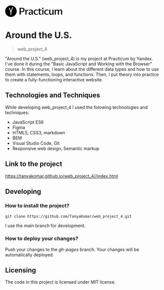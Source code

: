 ![Logo of the project](./src/images/project_logo.png)

# Around the U.S.
> web_project_4

"Around the U.S." (web_project_4) is my project at Practicum by Yandex. I've done it during the "Basic JavaScript and Working with the Browser" course. 
In this course, I learn about the different data types and how to use them with statements, loops, and functions. Then, I put theory into practice to create a fully-functioning interactive website.

## Technologies and Techniques

While developing web_project_4 I used the folowing technologies and techniques:
* JavaScript ES6
* Figma
* HTML5, CSS3, markdown
* BEM
* Visual Studio Code, Git 
* Responsive web design, Semantic markup

## Link to the project

https://tanyakomar.github.io/web_project_4//index.html

## Developing

 ### How to install the project?
```
git clone https://github.com/TanyaKomar/web_project_4.git
```
I use the _main_ branch for development.
 
 ### How to deploy your changes?
Push your changes to the _gh-pages_ branch. Your changes will be automatically deployed. 

## Licensing

The code in this project is licensed under MIT license.
